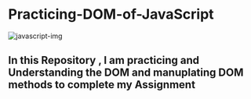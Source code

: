 # Practicing-DOM-of-JavaScript
![javascript-img](https://github.com/Shahzaib-Anees/Practicing-DOM-of-JavaScript/assets/159277068/0a03ac1b-3799-42fe-bf11-86208a0ec3d2)
<br>
<h2>In this Repository , I am practicing and Understanding the DOM and manuplating DOM methods to complete my Assignment </h2>
